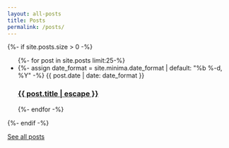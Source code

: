 ```yaml
---
layout: all-posts
title: Posts
permalink: /posts/
---
```



{%- if site.posts.size > 0 -%} 
<ul class="post-list">
  {%- for post in site.posts limit:25-%} 
  <li>
  {%- assign date_format = site.minima.date_format | default: "%b %-d, %Y" -%} 
  <span class="post-meta">{{ post.date | date: date_format }}</span>
  <h3>
    <a class="post-link" href="{{ post.url | relative_url }}">
     {{ post.title | escape }}
    </a>  
  </h3> 
  </li>
  {%- endfor -%}
</ul> 
{%- endif -%}

<a href="all">See all posts<a>



